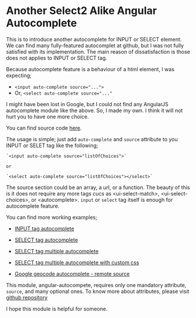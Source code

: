 Another Select2 Alike Angular Autocomplete
=========================================== 

This is to introduce another autocomplete for INPUT or SELECT element.
We can find many fully-featured autocomplet at github, but I was not fully satisfied with its implementation.
The main reason of dissatisfaction is those does not applies to INPUT or SELECT tag.

Because autocomplete feature is a behaviour of a html element, I was expecting; 

 * `<input auto-complete source="...">`
 * Or, `<select auto-complete source="..."`

I might have been lost in Google, but I could not find any AngularJS autocomplete module like the above.
So, I made my own. I think it will not hurt you to have one more choice.

You can find source code [here](https://github.com/allenhwkim/angular-autocomplete).

The usage is simple; just add `auto-complete` and `source` attribute to you INPUT or SELET tag like the following;

    `<input auto-complete source="listOfChoices">`

    or 

    `<select auto-complete source="listOfChoices"></select>`

The source section could be an array, a url, or a function.
The beauty of this is it does not require any more tags cucs as &lt;ui-select-match>, &lt;ui-select-choices>, or &lt;autocomplete>.
`input` or `select` tag itself is enough for autocomplete feature.

You can find more working examples;

  * [INPUT tag autocomplete](https://rawgit.com/allenhwkim/angular-autocomplete/master/autocomplete.single.html)

  * [SELECT tag autocomplete](https://rawgit.com/allenhwkim/angular-autocomplete/master/autocomplete.single.html)

  * [SELECT tag multiple autocomplete](https://rawgit.com/allenhwkim/angular-autocomplete/master/autocomplete.multi.html)

  * [SELECT tag multiple autocomplete with custom css](https://rawgit.com/allenhwkim/angular-autocomplete/master/autocomplete.multi.custom.html)

  * [Google geocode autocomplete - remote source](https://rawgit.com/allenhwkim/angular-autocomplete/master/autocomplete.remote.html)

This module, angular-autocompete, requires only one mandatory attribute, `source`, and many optional ones.
To know more about attributes, please visit [github repository](https://github.com/allenhwkim/angular-autocomplete)

I hope this module is helpful for someone.

